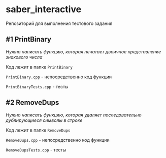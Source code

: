 # saber_interactive
Репозиторий для выполнения тестового задания

## #1 PrintBinary
_Нужно написать функцию, которая печатает двоичное представление знакового числа_

Код лежит в папке `PrintBinary`

`PrintBinary.cpp` - непосредственно код функции

`PrintBinaryTests.cpp` - тесты

## #2 RemoveDups
_Нужно написать функцию, которая удаляет последовательно дублирующиеся символы в строке_

Код лежит в папке `RemoveDups`

`RemoveDups.cpp` - непосредственно код функции

`RemoveDupsTests.cpp` - тесты
